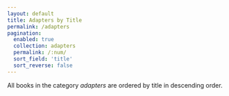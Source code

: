 ```yaml
---
layout: default
title: Adapters by Title
permalink: /adapters
pagination: 
  enabled: true
  collection: adapters
  permalink: /:num/
  sort_field: 'title'
  sort_reverse: false
---
```


All books in the category <i>adapters</i> are ordered by title in descending order.

